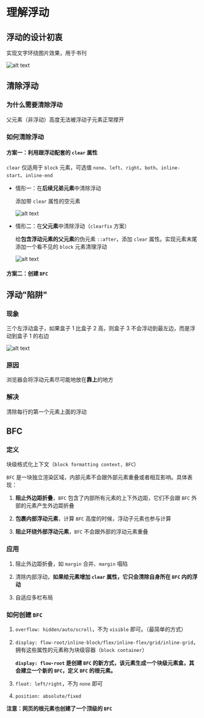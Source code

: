 # 理解浮动

## 浮动的设计初衷

实现文字环绕图片效果，用于书刊

![alt text](https://github.com/yaoshaohua/markdowndocs/blob/main/assets/css/4-1-1.png?raw=true)

## 清除浮动

### 为什么需要清除浮动

父元素（非浮动）高度无法被浮动子元素正常撑开

### 如何清除浮动

#### 方案一：利用跟浮动配套的 `clear` 属性

`clear` 仅适用于 `block` 元素，可选值 `none`、`left`、`right`、`both`、`inline-start`、`inline-end`

- 情形一：在**后续兄弟元素**中清除浮动

  添加带 `clear` 属性的空元素

  ![alt text](https://github.com/yaoshaohua/markdowndocs/blob/main/assets/css/4-2-1.png?raw=true)

- 情形二：在**父元素**中清除浮动（`clearfix` 方案）

  给**包含浮动元素的父元素**的伪元素 `::after`，添加 `clear` 属性。实现元素末尾添加一个看不见的 `block` 元素清理浮动

  ![alt text](https://github.com/yaoshaohua/markdowndocs/blob/main/assets/css/4-2-2.png?raw=true)

#### 方案二：创建 `BFC`

## 浮动"陷阱"

### 现象

三个左浮动盒子，如果盒子 1 比盒子 2 高，则盒子 3 不会浮动到最左边，而是浮动到盒子 1 的右边

![alt text](https://github.com/yaoshaohua/markdowndocs/blob/main/assets/css/4-3-1.png?raw=true)

### 原因

浏览器会将浮动元素尽可能地放在**靠上**的地方

### 解决

清除每行的第一个元素上面的浮动

## BFC

### 定义

块级格式化上下文（`block formatting context, BFC`）

`BFC` 是一块独立渲染区域，内部元素不会跟外部元素重叠或者相互影响。具体表现：

1. **阻止外边距折叠**，`BFC` 包含了内部所有元素的上下外边距，它们不会跟 `BFC` 外部的元素产生外边距折叠

2. **包裹内部浮动元素**，计算 `BFC` 高度的时候，浮动子元素也参与计算

3. **阻止环绕外部浮动元素**，`BFC` 不会跟外部的浮动元素重叠

### 应用

1. 阻止外边距折叠，如 `margin` 合并、`margin` 塌陷

2. 清除内部浮动，**如果给元素增加 `clear` 属性，它只会清除自身所在 `BFC` 内的浮动**

3. 自适应多栏布局

### 如何创建 `BFC`

1. `overflow: hidden/auto/scroll`，不为 `visible` 即可。（最简单的方式）

2. `display: flow-root/inline-block/flex/inline-flex/grid/inline-grid`，拥有这些属性的元素称为块级容器（`block container`）

    **`display: flow-root` 是创建 `BFC` 的新方式，该元素生成一个块级元素盒，其会建立一个新的 `BFC`，定义 `BFC` 的根元素。**

3. `float: left/right`，不为 `none` 即可

4. `position: absolute/fixed`

**注意：网页的根元素也创建了一个顶级的 `BFC`**
